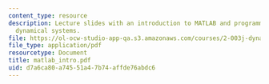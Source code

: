 ```yaml
---
content_type: resource
description: Lecture slides with an introduction to MATLAB and programming to simulate
  dynamical systems.
file: https://ol-ocw-studio-app-qa.s3.amazonaws.com/courses/2-003j-dynamics-and-control-i-fall-2007/d7a6ca80a74551a47b74affde76abdc6_matlab_intro.pdf
file_type: application/pdf
resourcetype: Document
title: matlab_intro.pdf
uid: d7a6ca80-a745-51a4-7b74-affde76abdc6
---
```

